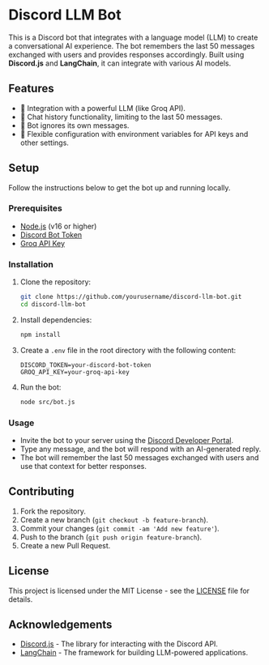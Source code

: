 # Discord LLM Bot

This is a Discord bot that integrates with a language model (LLM) to create a conversational AI experience. The bot remembers the last 50 messages exchanged with users and provides responses accordingly. Built using **Discord.js** and **LangChain**, it can integrate with various AI models.

## Features

- 🧠 Integration with a powerful LLM (like Groq API).
- 💬 Chat history functionality, limiting to the last 50 messages.
- 🚫 Bot ignores its own messages.
- 🔧 Flexible configuration with environment variables for API keys and other settings.

## Setup

Follow the instructions below to get the bot up and running locally.

### Prerequisites

- [Node.js](https://nodejs.org/en/download/) (v16 or higher)
- [Discord Bot Token](https://discord.com/developers/applications)
- [Groq API Key](https://groq.com/)

### Installation

1. Clone the repository:

    ```bash
    git clone https://github.com/yourusername/discord-llm-bot.git
    cd discord-llm-bot
    ```

2. Install dependencies:

    ```bash
    npm install
    ```

3. Create a `.env` file in the root directory with the following content:

    ```env
    DISCORD_TOKEN=your-discord-bot-token
    GROQ_API_KEY=your-groq-api-key
    ```

4. Run the bot:

    ```bash
    node src/bot.js
    ```

### Usage

- Invite the bot to your server using the [Discord Developer Portal](https://discord.com/developers/applications).
- Type any message, and the bot will respond with an AI-generated reply.
- The bot will remember the last 50 messages exchanged with users and use that context for better responses.

## Contributing

1. Fork the repository.
2. Create a new branch (`git checkout -b feature-branch`).
3. Commit your changes (`git commit -am 'Add new feature'`).
4. Push to the branch (`git push origin feature-branch`).
5. Create a new Pull Request.

## License

This project is licensed under the MIT License - see the [LICENSE](LICENSE) file for details.

## Acknowledgements

- [Discord.js](https://discord.js.org/) - The library for interacting with the Discord API.
- [LangChain](https://js.langchain.com/) - The framework for building LLM-powered applications.

